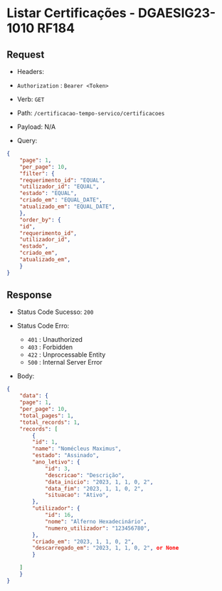 # Listar Certificações - DGAESIG23-1010 RF184

## Request
* Headers:
* `Authorization` : `Bearer <Token>`
* Verb: `GET`
* Path: `/certificacao-tempo-servico/certificacoes`
* Payload: N/A

* Query:
```json
{
    "page": 1,
    "per_page": 10,
    "filter": {
	"requerimento_id": "EQUAL",
	"utilizador_id": "EQUAL",
	"estado": "EQUAL",
	"criado_em": "EQUAL_DATE",
	"atualizado_em": "EQUAL_DATE",
    },
    "order_by": {
	"id",
	"requerimento_id",
	"utilizador_id",
	"estado",
	"criado_em",
	"atualizado_em",
    }
}
```


## Response
* Status Code Sucesso: `200`
* Status Code Erro:
    * `401` : Unauthorized
    * `403` : Forbidden
    * `422` : Unprocessable Entity
    * `500` : Internal Server Error

* Body:
```json
{
    "data": {
	"page": 1,
	"per_page": 10,
	"total_pages": 1,
	"total_records": 1,
	"records": [
	    {
		"id": 1,
		"name": "Nomécleus Maximus",
		"estado": "Assinado",
		"ano_letivo": {
		    "id": 3,
		    "descricao": "Descrição",
		    "data_inicio": "2023, 1, 1, 0, 2",
		    "data_fim": "2023, 1, 1, 0, 2",
		    "situacao": "Ativo",
		},
		"utilizador": {
		    "id": 16,
		    "nome": "Alferno Hexadecinário",
		    "numero_utilizador": "123456780",
		},
		"criado_em": "2023, 1, 1, 0, 2",
		"descarregado_em": "2023, 1, 1, 0, 2", or None
	    }

	]
    }
}
```

